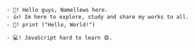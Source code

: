       - 👋! Hello guys, Namellews here.
      - 👍! Im here to explore, study and share my works to all.
      - 🚁! print ("Hello, World!")
      
      - 💻! JavaScript hard to learn 😧.
